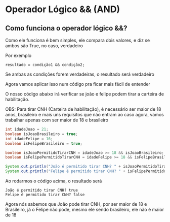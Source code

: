 # Operador Lógico && (AND)

## Como funciona o operador lógico &&?

Como ele funciona é bem simples, ele compara dois valores, e diz se ambos são True, no caso, verdadeiro

Por exemplo

```text
resultado = condição1 && condição2;
```

Se ambas as condições forem verdadeiras, o resultado será verdadeiro

Agora vamos aplicar isso num código pra ficar mais fácil de entender

O nosso código abaixo irá verificar se joão e felipe podem tirar a carteira de habilitação.

OBS: Para tirar CNH (Carteira de habilitação), é necessário ser maior de 18 anos, brasileiro e mais uns 
requisitos que não entram ao caso agora, vamos trabalhar apenas com ser maior de 18 e brasileiro
```java
int idadeJoao = 21;
boolean isJoaoBrasileiro = true;
int idadeFelipe = 16;
boolean isFelipeBrasileiro = true;

boolean isJoaoPermitidoTirarCNH = idadeJoao >= 18 && isJoaoBrasileiro;
boolean isFelipePermitidoTirarCNH = idadeFelipe >= 18 && isFelipeBrasileiro;

System.out.println("João é permitido tirar CNH? " + isJoaoPermitidoTirarCNH);
System.out.println("Felipe é permitido tirar CNH? " + isFelipePermitidoTirarCNH);
```

Ao rodarmos o código acima, o resultado será

```text
João é permitido tirar CNH? true
Felipe é permitido tirar CNH? false
```
Agora nós sabemos que João pode tirar CNH, por ser maior de 18 e Brasileiro, já o Felipe não pode, 
mesmo ele sendo brasileiro, ele não é maior de 18